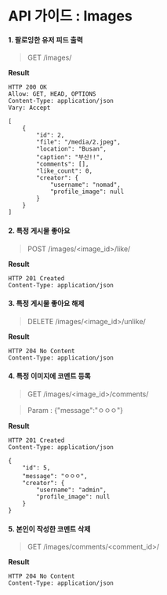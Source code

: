 # API 가이드 : Images

#### 1. 팔로잉한 유저 피드 출력

> GET /images/

**Result**

```
HTTP 200 OK
Allow: GET, HEAD, OPTIONS
Content-Type: application/json
Vary: Accept

[
    {
        "id": 2,
        "file": "/media/2.jpeg",
        "location": "Busan",
        "caption": "부산!!",
        "comments": [],
        "like_count": 0,
        "creator": {
            "username": "nomad",
            "profile_image": null
        }
    }
]
```

#### 2. 특정 게시물 좋아요

> POST /images/\<image_id>/like/

**Result**

```
HTTP 201 Created
Content-Type: application/json
```

#### 3. 특정 게시물 좋아요 해제

> DELETE /images/\<image_id>/unlike/

**Result**

```
HTTP 204 No Content
Content-Type: application/json
```


#### 4. 특정 이미지에 코멘트 등록

> GET /images/\<image_id>/comments/

> Param : {"message":"ㅇㅇㅇ"}

**Result**

```
HTTP 201 Created
Content-Type: application/json

{
    "id": 5,
    "message": "ㅇㅇㅇ",
    "creator": {
        "username": "admin",
        "profile_image": null
    }
}
```


#### 5. 본인이 작성한 코멘트 삭제

> GET /images/comments/\<comment_id>/

**Result**

```
HTTP 204 No Content
Content-Type: application/json
```



